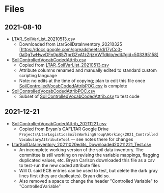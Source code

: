 # Files

## 2021-08-10

* [LTAR_SoilVarList_20210513.csv](LTAR_SoilVarList_20210513.csv)
  * Downloaded from LtarSoilDataInventory_20210325 [https://docs.google.com/spreadsheets/d/17yCc0-0aDgTwHwvDFn0p857tprGZyA1zZrjzVWTdblo/edit#gid=503395158]
* [SoilControlledVocabCodedAttrib.csv](SoilControlledVocabCodedAttrib.csv)
  * Copied from [LTAR_SoilVarList_20210513.csv](LTAR_SoilVarList_20210513.csv)
  * Attribute columns renamed and manually edited to standard custom scripting language
  * Note: no edits at the time of copying; plan to edit this file once [SoilControlledVocabCodedAttribPOC.csv](SoilControlledVocabCodedAttribPOC.csv) is complete
* [SoilControlledVocabCodedAttribPOC.csv](SoilControlledVocabCodedAttribPOC.csv)
  * Subset of [SoilControlledVocabCodedAttrib.csv](SoilControlledVocabCodedAttrib.csv) to test code

## 2021-12-21

* [SoilControlledVocabCodedAttrib_20211221.csv](SoilControlledVocabCodedAttrib_20211221.csv)
  * Copied from Bryan's CAFLTAR Google Drive `Projects\LtarLogisticsSoilsWorkingGroup\Working\2021_ControlledVocabularyAttributeTool` -- see notes there for changes
* [LtarSoilDataInventory_20211020edits_Downloaded20211221_Test.csv](LtarSoilDataInventory_20211020edits_Downloaded20211221_Test.csv)
  * An incomplete working version of the soil data inventory. The committee is still working on revising the variable mappings, flagging duplicated values, etc. Bryan Carlson downloaded this file as a csv to test-run the new coded attribute files
  * Will O. said ECB entries can be used to test, but delete the dark gray lines first (they are duplicates). Bryan did so.
  * Also removed a space to change the header "Controlled Variable" to "ControlledVariable"